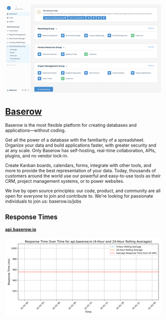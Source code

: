 [![Visit Baserow](imagePreview.png)](https://baserow.io)

# [Baserow](https://baserow.io)

Baserow is the most flexible platform for creating databases and applications—without coding.

Get all the power of a database with the familiarity of a spreadsheet. Organize your data and build applications faster, with greater security and at any scale. Only Baserow has self-hosting, real-time collaboration, APIs, plugins, and no vendor lock-in.

Create Kanban boards, calendars, forms, integrate with other tools, and more to provide the best representation of your data. Today, thousands of customers around the world use our powerful and easy-to-use tools as their CRM, project management systems, or to power websites.

We live by open source principles: our code, product, and community are all open for everyone to join and contribute to. We're looking for passionate individuals to join us: baserow.io/jobs

## Response Times

#### [api.baserow.io](https://api.baserow.io)

![api.baserow.io](response-time-charts/6170692e62617365726f772e696f.svg)
